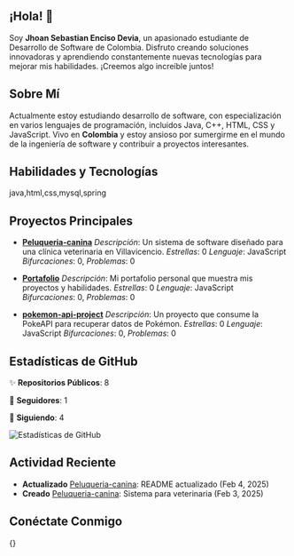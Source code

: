 ## ¡Hola! 👋

Soy **Jhoan Sebastian Enciso Devia**, un apasionado estudiante de Desarrollo de Software de Colombia. Disfruto creando soluciones innovadoras y aprendiendo constantemente nuevas tecnologías para mejorar mis habilidades. ¡Creemos algo increíble juntos!

## Sobre Mí

Actualmente estoy estudiando desarrollo de software, con especialización en varios lenguajes de programación, incluidos Java, C++, HTML, CSS y JavaScript. Vivo en **Colombia** y estoy ansioso por sumergirme en el mundo de la ingeniería de software y contribuir a proyectos interesantes.

## Habilidades y Tecnologías

java,html,css,mysql,spring

## Proyectos Principales

- [**Peluqueria-canina**](https://github.com/GhoulDo/Peluqueria-canina) 
   *Descripción*: Un sistema de software diseñado para una clínica veterinaria en Villavicencio. 
   *Estrellas*: 0 
   *Lenguaje*: JavaScript 
   *Bifurcaciones*: 0, *Problemas*: 0

- [**Portafolio**](https://github.com/GhoulDo/Portafolio) 
   *Descripción*: Mi portafolio personal que muestra mis proyectos y habilidades. 
   *Estrellas*: 0 
   *Lenguaje*: JavaScript 
   *Bifurcaciones*: 0, *Problemas*: 0

- [**pokemon-api-project**](https://github.com/GhoulDo/pokemon-api-project) 
   *Descripción*: Un proyecto que consume la PokeAPI para recuperar datos de Pokémon. 
   *Estrellas*: 0 
   *Lenguaje*: JavaScript 
   *Bifurcaciones*: 0, *Problemas*: 0

## Estadísticas de GitHub

✨ **Repositorios Públicos**: 8 

👥 **Seguidores**: 1 

👤 **Siguiendo**: 4 

![Estadísticas de GitHub](https://github-readme-stats.vercel.app/api?username=GhoulDo&show_icons=true&theme=radical)

## Actividad Reciente

- **Actualizado** [Peluqueria-canina](https://github.com/GhoulDo/Peluqueria-canina): README actualizado (Feb 4, 2025) 
- **Creado** [Peluqueria-canina](https://github.com/GhoulDo/Peluqueria-canina): Sistema para veterinaria (Feb 3, 2025)

## Conéctate Conmigo

{}
